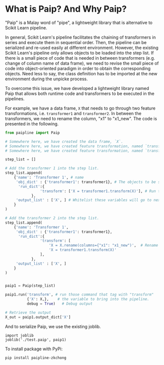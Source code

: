 # What is Paip? And Why Paip?
"Paip" is a Malay word of "pipe", a lightweight library that is alternative to Scikit Learn pipeline. 

In general, Scikit Learn's pipeline facilitates the chaining of transformers in series and execute them in sequential order. Then, the pipeline can be serialized and re-used easily at different environment. However, the existing Scikit Learn's pipeline only allows objects to be loaded into the step list. If there is a small piece of code that is needed in between transformers (e.g. change of column name of data frame), we need to revise the small piece of code into object-oriented paradigm in order to obtain the corresponding objects. Need less to say, the class definition has to be imported at the new environment during the unpicke process. 

To overcome this issue, we have developed a lightweight library named Paip that allows both runtime code and transformers to be executed in the pipelines.

For example, we have a data frame, `X` that needs to go through two feature transformations, i.e. `transformer1` and `transformer2`. In between the transformers, we need to rename the column, "x1" to "x1_new". The code is presented in the following.

```python
from paipline import Paip

# Somewhere here, we have created the data frame, `X`.
# Somewhere here, we have created feature transformation, named `transformer1`.
# Somewhere here, we have created feature transformation, named `transformer2`.

step_list = []

# Add the transformer 1 into the step list.
step_list.append(
    {'name': 'Transformer 1', # name
     'obj_dict' : {'transformer1': transformer1}, # The objects to be serialized in pickle.
      'run_dict':{
                'transform': ['X = transformer1.transform(X)'], # Run this code.
            },
     'output_list' : ['X', ] # Whitelist these variables will go to next step.
    }
)

# Add the transformer 2 into the step list.
step_list.append(
    {'name': 'Transformer 1',
     'obj_dict' : {'transformer1': transformer1},
      'run_dict':{
                'transform': [
                    'X = X.rename(columns={"x1": "x1_new")',  # Rename column.
                    'X = transformer1.transform(X)'
                ],
            },
     'output_list' : ['X', ]
    }
)


paip1 = Paip(step_list)

paip1.run('transform', # run those command that tag with "transform"
          {'X': X,},    # the variable to bring into the pipeline.
          debug = True)   # Debug output 

# Retrieve the output
X_out = paip1.output_dict['X']

```

And to serialize Paip, we use the existing joblib.
```
import joblib
joblib('./test.paip', paip1)

```
To install package with PyPi:
```bash
pip install paipline-zkchong
```
